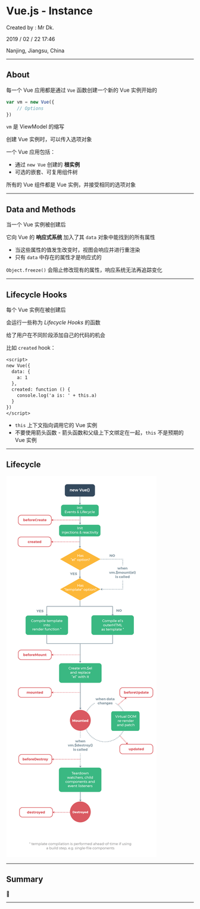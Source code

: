 # Vue.js - Instance

Created by : Mr Dk.

2019 / 02 / 22 17:46

Nanjing, Jiangsu, China

---

## About

每一个 Vue 应用都是通过 `Vue` 函数创建一个新的 Vue 实例开始的

```javascript
var vm = new Vue({
    // Options
})
```

`vm` 是 ViewModel 的缩写

创建 Vue 实例时，可以传入选项对象

一个 Vue 应用包括：

* 通过 `new Vue` 创建的 __根实例__
* 可选的嵌套、可复用组件树

所有的 Vue 组件都是 Vue 实例，并接受相同的选项对象

---

## Data and Methods

当一个 Vue 实例被创建后

它向 Vue 的 __响应式系统__ 加入了其 `data` 对象中能找到的所有属性

* 当这些属性的值发生改变时，视图会响应并进行重渲染
* 只有 `data` 中存在的属性才是响应式的

`Object.freeze()` 会阻止修改现有的属性，响应系统无法再追踪变化

---

## Lifecycle Hooks

每个 Vue 实例在被创建后

会运行一些称为 _Lifecycle Hooks_ 的函数

给了用户在不同阶段添加自己的代码的机会

比如 `created` hook：

```vue
<script>
new Vue({
  data: {
    a: 1
  },
  created: function () {
    console.log('a is: ' + this.a)
  }
})
</script>
```

* `this` 上下文指向调用它的 Vue 实例
* 不要使用箭头函数 - 箭头函数和父级上下文绑定在一起，`this` 不是预期的 Vue 实例

---

## Lifecycle

![vue-lifecycle](../img/vue-lifecycle.png)

---

## Summary

🙂

---

